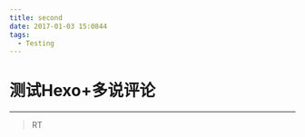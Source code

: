 ```yaml
---
title: second
date: 2017-01-03 15:0844
tags:
  - Testing
---
```

测试Hexo+多说评论
=============
-------------

> RT